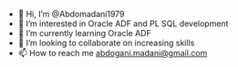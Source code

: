 - 👋 Hi, I’m @Abdomadani1979
- 👀 I’m interested in Oracle ADF and PL SQL development  
- 🌱 I’m currently learning Oracle ADF
- 💞️ I’m looking to collaborate on increasing skills 
- 📫 How to reach me abdogani.madani@gmail.com

<!---
Abdomadani1979/Abdomadani1979 is a ✨ special ✨ repository because its `README.md` (this file) appears on your GitHub profile.
You can click the Preview link to take a look at your changes.
--->
